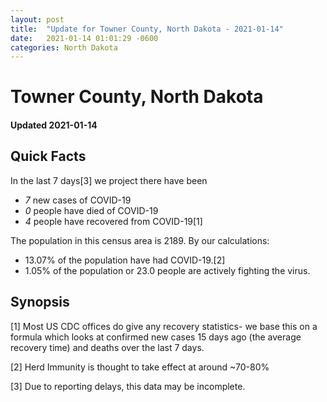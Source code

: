 ```yaml
---
layout: post
title:  "Update for Towner County, North Dakota - 2021-01-14"
date:   2021-01-14 01:01:29 -0600
categories: North Dakota
---
```


# Towner County, North Dakota
#### Updated 2021-01-14

## Quick Facts

In the last 7 days[3] we project there have been
- *7* new cases of COVID-19
- *0* people have died of COVID-19
- *4* people have recovered from COVID-19[1]

The population in this census area is 2189. By our calculations:
- 13.07% of the population have had COVID-19.[2]
- 1.05% of the population or 23.0 people are actively fighting the virus.

## Synopsis




[1] Most US CDC offices do give any recovery statistics- we base this on a formula which looks at confirmed new cases
15 days ago (the average recovery time) and deaths over the last 7 days.

[2] Herd Immunity is thought to take effect at around ~70-80%

[3] Due to reporting delays, this data may be incomplete.
 
    